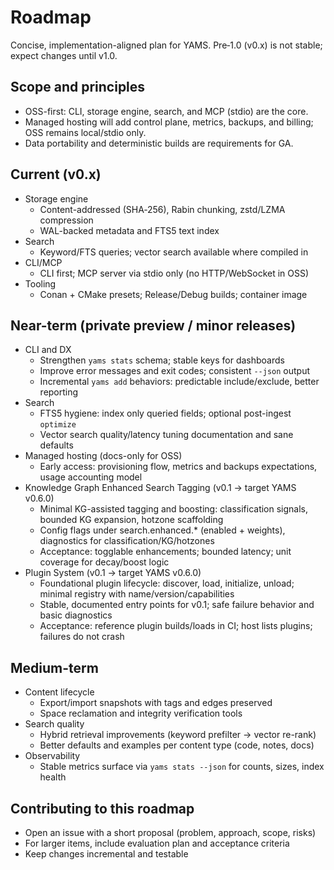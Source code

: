 # Roadmap

Concise, implementation-aligned plan for YAMS. Pre‑1.0 (v0.x) is not stable; expect changes until v1.0.

## Scope and principles
- OSS-first: CLI, storage engine, search, and MCP (stdio) are the core.
- Managed hosting will add control plane, metrics, backups, and billing; OSS remains local/stdio only.
- Data portability and deterministic builds are requirements for GA.

## Current (v0.x)
- Storage engine
  - Content-addressed (SHA‑256), Rabin chunking, zstd/LZMA compression
  - WAL-backed metadata and FTS5 text index
- Search
  - Keyword/FTS queries; vector search available where compiled in
- CLI/MCP
  - CLI first; MCP server via stdio only (no HTTP/WebSocket in OSS)
- Tooling
  - Conan + CMake presets; Release/Debug builds; container image

## Near-term (private preview / minor releases)
- CLI and DX
  - Strengthen `yams stats` schema; stable keys for dashboards
  - Improve error messages and exit codes; consistent `--json` output
  - Incremental `yams add` behaviors: predictable include/exclude, better reporting
- Search
  - FTS5 hygiene: index only queried fields; optional post-ingest `optimize`
  - Vector search quality/latency tuning documentation and sane defaults
- Managed hosting (docs-only for OSS)
  - Early access: provisioning flow, metrics and backups expectations, usage accounting model
- Knowledge Graph Enhanced Search Tagging (v0.1 → target YAMS v0.6.0)
  - Minimal KG-assisted tagging and boosting: classification signals, bounded KG expansion, hotzone scaffolding
  - Config flags under search.enhanced.* (enabled + weights), diagnostics for classification/KG/hotzones
  - Acceptance: togglable enhancements; bounded latency; unit coverage for decay/boost logic
- Plugin System (v0.1 → target YAMS v0.6.0)
  - Foundational plugin lifecycle: discover, load, initialize, unload; minimal registry with name/version/capabilities
  - Stable, documented entry points for v0.1; safe failure behavior and basic diagnostics
  - Acceptance: reference plugin builds/loads in CI; host lists plugins; failures do not crash

## Medium-term
- Content lifecycle
  - Export/import snapshots with tags and edges preserved
  - Space reclamation and integrity verification tools
- Search quality
  - Hybrid retrieval improvements (keyword prefilter → vector re-rank)
  - Better defaults and examples per content type (code, notes, docs)
- Observability
  - Stable metrics surface via `yams stats --json` for counts, sizes, index health

## Contributing to this roadmap
- Open an issue with a short proposal (problem, approach, scope, risks)
- For larger items, include evaluation plan and acceptance criteria
- Keep changes incremental and testable
